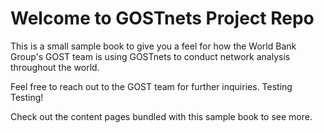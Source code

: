 # Welcome to GOSTnets Project Repo

This is a small sample book to give you a feel for how the World Bank Group's GOST team is using GOSTnets to conduct network analysis throughout the world.

Feel free to reach out to the GOST team for further inquiries. Testing Testing!


Check out the content pages bundled with this sample book to see more.

```{tableofcontents}
```
